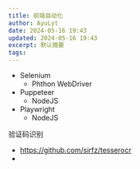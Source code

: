 ```yaml
---
title: 前端自动化
author: AyuLyt
date: 2024-05-16 19:43
updated: 2024-05-16 19:43
excerpt: 默认摘要
tags:
---
```

- Selenium
	- Phthon WebDriver
- Puppeteer
	- NodeJS
- Playwright
	- NodeJS

验证码识别
- https://github.com/sirfz/tesserocr
- 